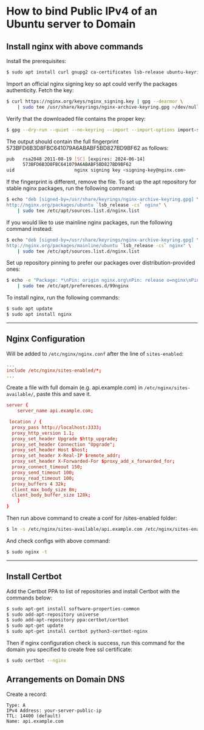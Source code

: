 # How to bind Public IPv4 of an Ubuntu server to Domain

## Install nginx with above commands

Install the prerequisites:

```sh
$ sudo apt install curl gnupg2 ca-certificates lsb-release ubuntu-keyring
```

Import an official nginx signing key so apt could verify the packages authenticity. Fetch the key:

```sh
$ curl https://nginx.org/keys/nginx_signing.key | gpg --dearmor \
    | sudo tee /usr/share/keyrings/nginx-archive-keyring.gpg >/dev/null
```
 
Verify that the downloaded file contains the proper key:

```sh
$ gpg --dry-run --quiet --no-keyring --import --import-options import-show /usr/share/keyrings/nginx-archive-keyring.gpg
```

The output should contain the full fingerprint 573BFD6B3D8FBC641079A6ABABF5BD827BD9BF62 as follows:

```sh
pub   rsa2048 2011-08-19 [SC] [expires: 2024-06-14]
      573BFD6B3D8FBC641079A6ABABF5BD827BD9BF62
uid                      nginx signing key <signing-key@nginx.com>
```

If the fingerprint is different, remove the file.
To set up the apt repository for stable nginx packages, run the following command:

```sh
$ echo "deb [signed-by=/usr/share/keyrings/nginx-archive-keyring.gpg] \
http://nginx.org/packages/ubuntu `lsb_release -cs` nginx" \
    | sudo tee /etc/apt/sources.list.d/nginx.list
```

If you would like to use mainline nginx packages, run the following command instead:

```sh
$ echo "deb [signed-by=/usr/share/keyrings/nginx-archive-keyring.gpg] \
http://nginx.org/packages/mainline/ubuntu `lsb_release -cs` nginx" \
    | sudo tee /etc/apt/sources.list.d/nginx.list
```
 
Set up repository pinning to prefer our packages over distribution-provided ones:

```sh
$ echo -e "Package: *\nPin: origin nginx.org\nPin: release o=nginx\nPin-Priority: 900\n" \
    | sudo tee /etc/apt/preferences.d/99nginx
```
 
To install nginx, run the following commands:

```sh
$ sudo apt update
$ sudo apt install nginx
```

<hr>

## Nginx Configuration

Will be added to `/etc/nginx/nginx.conf` after the line of `sites-enabled`:

```conf
...
include /etc/nginx/sites-enabled/*;
...
```

Create a file with full domain (e.g. api.example.com) in `/etc/nginx/sites-available/`, paste this and save it.

```conf
server {
    server_name api.example.com;

 location / {
  proxy_pass http://localhost:3333;
  proxy_http_version 1.1;
  proxy_set_header Upgrade $http_upgrade;
  proxy_set_header Connection "Upgrade";
  proxy_set_header Host $host;
  proxy_set_header X-Real-IP $remote_addr;
  proxy_set_header X-Forwarded-For $proxy_add_x_forwarded_for;
  proxy_connect_timeout 150;
  proxy_send_timeout 100;
  proxy_read_timeout 100;
  proxy_buffers 4 32k;
  client_max_body_size 8m;
  client_body_buffer_size 128k;
    }
}
```

Then run above command to create a conf for /sites-enabled folder:

```sh
$ ln -s /etc/nginx/sites-available/api.example.com /etc/nginx/sites-enabled/api.example.com
```

And check configs with above command:

```sh
$ sudo nginx -t
```

<hr>

## Install Certbot

Add the Certbot PPA to list of repositories and install Certbot with the commands below:

```sh
$ sudo apt-get install software-properties-common
$ sudo add-apt-repository universe
$ sudo add-apt-repository ppa:certbot/certbot
$ sudo apt-get update
$ sudo apt-get install certbot python3-certbot-nginx
```

Then if nginx configuration check is success, run this command for the domain you specified to create free ssl certificate:

```sh
$ sudo certbot --nginx
```

## Arrangements on Domain DNS

Create a record:

```
Type: A
IPv4 Address: your-server-public-ip
TTL: 14400 (default)
Name: api.example.com
```
